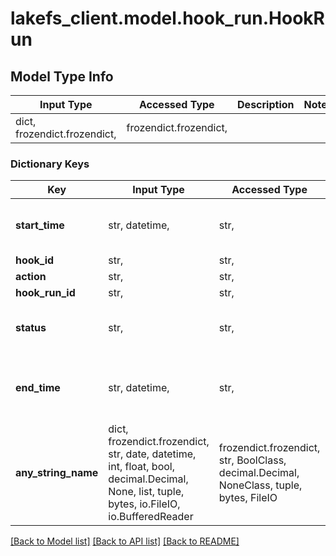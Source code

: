 # lakefs_client.model.hook_run.HookRun

## Model Type Info
Input Type | Accessed Type | Description | Notes
------------ | ------------- | ------------- | -------------
dict, frozendict.frozendict,  | frozendict.frozendict,  |  | 

### Dictionary Keys
Key | Input Type | Accessed Type | Description | Notes
------------ | ------------- | ------------- | ------------- | -------------
**start_time** | str, datetime,  | str,  |  | value must conform to RFC-3339 date-time
**hook_id** | str,  | str,  |  | 
**action** | str,  | str,  |  | 
**hook_run_id** | str,  | str,  |  | 
**status** | str,  | str,  |  | must be one of ["failed", "completed", ] 
**end_time** | str, datetime,  | str,  |  | [optional] value must conform to RFC-3339 date-time
**any_string_name** | dict, frozendict.frozendict, str, date, datetime, int, float, bool, decimal.Decimal, None, list, tuple, bytes, io.FileIO, io.BufferedReader | frozendict.frozendict, str, BoolClass, decimal.Decimal, NoneClass, tuple, bytes, FileIO | any string name can be used but the value must be the correct type | [optional]

[[Back to Model list]](../../README.md#documentation-for-models) [[Back to API list]](../../README.md#documentation-for-api-endpoints) [[Back to README]](../../README.md)

